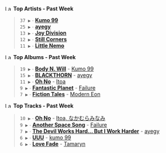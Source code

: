 <!--START_LASTFM_ARTISTS:{"period": "7day", "rows": 5}-->
<a href="https://last.fm" target="_blank"><img src="https://user-images.githubusercontent.com/17434202/215290617-e793598d-d7c9-428f-9975-156db1ba89cc.svg" alt="Last.fm Logo" width="18" height="13"/></a> **Top Artists - Past Week**

> `37 ▶️` ∙ **[Kumo 99](https://www.last.fm/music/Kumo+99)**<br/>
> `25 ▶️` ∙ **[ayegy](https://www.last.fm/music/ayegy)**<br/>
> `13 ▶️` ∙ **[Joy Division](https://www.last.fm/music/Joy+Division)**<br/>
> `12 ▶️` ∙ **[Still Corners](https://www.last.fm/music/Still+Corners)**<br/>
> `11 ▶️` ∙ **[Little Nemo](https://www.last.fm/music/Little+Nemo)**<br/>
<!--END_LASTFM_ARTISTS-->

<!--START_LASTFM_ALBUMS:{"period": "7day", "rows": 5}-->
<a href="https://last.fm" target="_blank"><img src="https://user-images.githubusercontent.com/17434202/215290617-e793598d-d7c9-428f-9975-156db1ba89cc.svg" alt="Last.fm Logo" width="18" height="13"/></a> **Top Albums - Past Week**

> `19 ▶️` ∙ **[Body N. Will](https://www.last.fm/music/Kumo+99/Body+N.+Will)** - [Kumo 99](https://www.last.fm/music/Kumo+99)<br/>
> `15 ▶️` ∙ **[BLACKTHORN](https://www.last.fm/music/ayegy/BLACKTHORN)** - [ayegy](https://www.last.fm/music/ayegy)<br/>
> `11 ▶️` ∙ **[Oh No](https://www.last.fm/music/Itoa/Oh+No)** - [Itoa](https://www.last.fm/music/Itoa)<br/>
> `9 ▶️` ∙ **[Fantastic Planet](https://www.last.fm/music/Failure/Fantastic+Planet)** - [Failure](https://www.last.fm/music/Failure)<br/>
> `7 ▶️` ∙ **[Fiction Tales](https://www.last.fm/music/Modern+Eon/Fiction+Tales)** - [Modern Eon](https://www.last.fm/music/Modern+Eon)<br/>
<!--END_LASTFM_ALBUMS-->

<!--START_LASTFM_TRACKS:{"period": "7day", "rows": 5}-->
<a href="https://last.fm" target="_blank"><img src="https://user-images.githubusercontent.com/17434202/215290617-e793598d-d7c9-428f-9975-156db1ba89cc.svg" alt="Last.fm Logo" width="18" height="13"/></a> **Top Tracks - Past Week**

> `10 ▶️` ∙ **[Oh No](https://www.last.fm/music/Itoa,+%E3%81%AA%E3%81%8B%E3%82%80%E3%82%89%E3%81%BF%E3%81%AA%E3%81%BF/_/Oh+No)** - [Itoa, なかむらみなみ](https://www.last.fm/music/Itoa,+%E3%81%AA%E3%81%8B%E3%82%80%E3%82%89%E3%81%BF%E3%81%AA%E3%81%BF)<br/>
> `9 ▶️` ∙ **[Another Space Song](https://www.last.fm/music/Failure/_/Another+Space+Song)** - [Failure](https://www.last.fm/music/Failure)<br/>
> `7 ▶️` ∙ **[The Devil Works Hard... But I Work Harder](https://www.last.fm/music/ayegy/_/The+Devil+Works+Hard...+But+I+Work+Harder)** - [ayegy](https://www.last.fm/music/ayegy)<br/>
> `6 ▶️` ∙ **[UUU](https://www.last.fm/music/kumo+99/_/UUU)** - [kumo 99](https://www.last.fm/music/kumo+99)<br/>
> `6 ▶️` ∙ **[Love Fade](https://www.last.fm/music/Tamaryn/_/Love+Fade)** - [Tamaryn](https://www.last.fm/music/Tamaryn)<br/>
<!--END_LASTFM_TRACKS-->